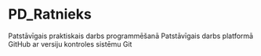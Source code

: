 # PD_Ratnieks
Patstāvīgais praktiskais darbs programmēšanā
Patstāvīgais darbs platformā GitHub ar versiju kontroles sistēmu Git
